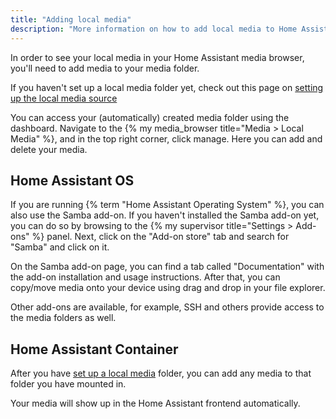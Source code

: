 ```yaml
---
title: "Adding local media"
description: "More information on how to add local media to Home Assistant."
---
```


In order to see your local media in your Home Assistant media browser, you'll
need to add media to your media folder.

If you haven't set up a local media folder yet, check out this page on
[setting up the local media source][setup-media]


You can access your (automatically) created media folder using the dashboard.
Navigate to the {% my media_browser title="Media > Local Media" %}, and in the 
top right corner, click manage. Here you can add and delete your media. 

## Home Assistant OS

If you are running {% term "Home Assistant Operating System" %}, you can also use the 
Samba add-on. If you haven't installed the Samba add-on yet, you can do 
so by browsing to the {% my supervisor title="Settings > Add-ons" %} panel. 
Next, click on the "Add-on store" tab and search for "Samba" and click on it.

On the Samba add-on page, you can find a tab called "Documentation" with
the add-on installation and usage instructions. After that, you can copy/move
media onto your device using drag and drop in your file explorer.

Other add-ons are available, for example, SSH and others provide access to the
media folders as well.

## Home Assistant Container

After you have [set up a local media][setup-media] folder, you can add
any media to that folder you have mounted in.

Your media will show up in the Home Assistant frontend automatically.

[setup-media]: /more-info/local-media/setup-media
